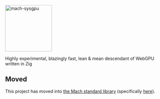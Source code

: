 <a href="https://machengine.org/pkg/mach-sysgpu">
    <picture>
        <source media="(prefers-color-scheme: dark)" srcset="https://machengine.org/assets/mach/sysgpu-full-dark.svg">
        <img alt="mach-sysgpu" src="https://machengine.org/assets/mach/sysgpu-full-light.svg" height="150px">
    </picture>
</a>

Highly experimental, blazingly fast, lean & mean descendant of WebGPU written in Zig

## Moved

This project has moved into [the Mach standard library](https://machengine.org/engine/stdlib/) (specifically [here](https://github.com/hexops/mach/tree/main/src/sysgpu)).
